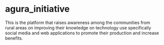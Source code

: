 # agura_initiative

This is the platform that raises awareness among the communities from rural areas on improving their knowledge on technology use specifically social media and web applications to promote their production and increase benefits.